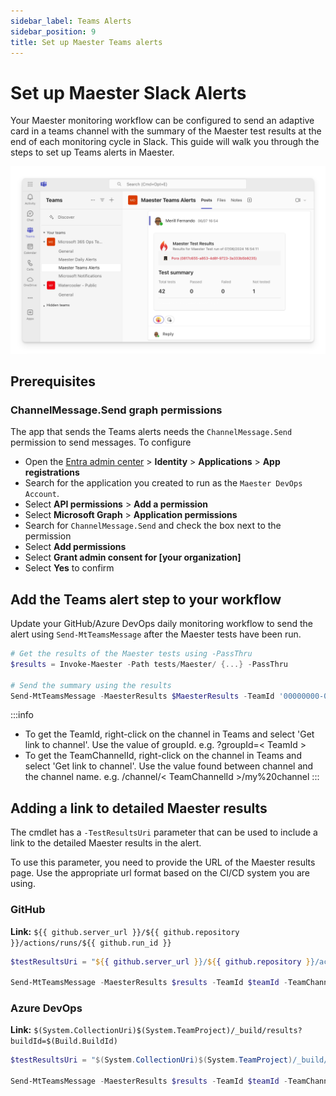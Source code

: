 ```yaml
---
sidebar_label: Teams Alerts
sidebar_position: 9
title: Set up Maester Teams alerts
---
```


# Set up Maester Slack Alerts

Your Maester monitoring workflow can be configured to send an adaptive card in a teams channel with the summary of the Maester test results at the end of each monitoring cycle in Slack. This guide will walk you through the steps to set up Teams alerts in Maester.

![Maester - Microsoft Teams Alerts](assets/maester-teams-alert-test-result.png)

## Prerequisites

### ChannelMessage.Send graph permissions

The app that sends the Teams alerts needs the `ChannelMessage.Send` permission to send messages. To configure

- Open the [Entra admin center](https://entra.microsoft.com) > **Identity** > **Applications** > **App registrations**
- Search for the application you created to run as the `Maester DevOps Account`.
- Select **API permissions** > **Add a permission**
- Select **Microsoft Graph** > **Application permissions**
- Search for `ChannelMessage.Send` and check the box next to the permission
- Select **Add permissions**
- Select **Grant admin consent for [your organization]**
- Select **Yes** to confirm


## Add the Teams alert step to your workflow

Update your GitHub/Azure DevOps daily monitoring workflow to send the alert using `Send-MtTeamsMessage` after the Maester tests have been run.

```powershell
# Get the results of the Maester tests using -PassThru
$results = Invoke-Maester -Path tests/Maester/ {...} -PassThru

# Send the summary using the results
Send-MtTeamsMessage -MaesterResults $MaesterResults -TeamId '00000000-0000-0000-0000-000000000000' -TeamChannelId '19%3A00000000000000000000000000000000%40thread.tacv2' -Subject 'Maester Results'

```

:::info
* To get the TeamId, right-click on the channel in Teams and select 'Get link to channel'. Use the value of groupId. e.g. ?groupId=< TeamId >
* To get the TeamChannelId, right-click on the channel in Teams and select 'Get link to channel'. Use the value found between channel and the channel name. e.g. /channel/< TeamChannelId >/my%20channel
:::

## Adding a link to detailed Maester results

The cmdlet has a `-TestResultsUri` parameter that can be used to include a link to the detailed Maester results in the alert.

To use this parameter, you need to provide the URL of the Maester results page. Use the appropriate url format based on the CI/CD system you are using.

### GitHub

**Link:** `${{ github.server_url }}/${{ github.repository }}/actions/runs/${{ github.run_id }}`

```powershell
$testResultsUri = "${{ github.server_url }}/${{ github.repository }}/actions/runs/${{ github.run_id }}"

Send-MtTeamsMessage -MaesterResults $results -TeamId $teamId -TeamChannelId $teamChannelId -Subject 'Maester Results' -TestResultsUri $testResultsUri

```

### Azure DevOps
**Link:** `$(System.CollectionUri)$(System.TeamProject)/_build/results?buildId=$(Build.BuildId)`

```powershell
$testResultsUri = "$(System.CollectionUri)$(System.TeamProject)/_build/results?buildId=$(Build.BuildId)"

Send-MtTeamsMessage -MaesterResults $results -TeamId $teamId -TeamChannelId $teamChannelId -Subject 'Maester Results' -TestResultsUri $testResultsUri
```